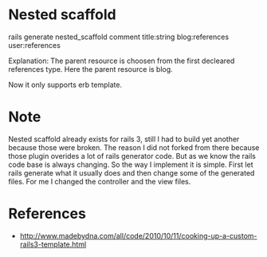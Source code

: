 Nested scaffold
===========================
rails generate nested_scaffold comment title:string blog:references user:references

Explanation:
The parent resource is choosen from the first decleared references type. Here the parent resource is blog.

Now it only supports erb template.

Note
===========================
Nested scaffold already exists for rails 3, still I had to build yet another because those were broken. The reason I did not forked from there because those plugin overides a lot of rails generator code. But as we know the rails code base is always changing. So the way I implement it is simple. First let rails generate what it usually does and then change some of the generated files. For me I changed the controller and the view files.

References
===========================
* http://www.madebydna.com/all/code/2010/10/11/cooking-up-a-custom-rails3-template.html